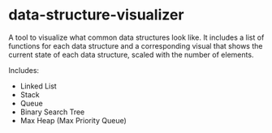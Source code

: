 # data-structure-visualizer

A tool to visualize what common data structures look like. It includes a list of functions for each data structure and a corresponding visual that shows the current state of each data structure, scaled with the number of elements.

Includes:
- Linked List
- Stack
- Queue
- Binary Search Tree
- Max Heap (Max Priority Queue)
